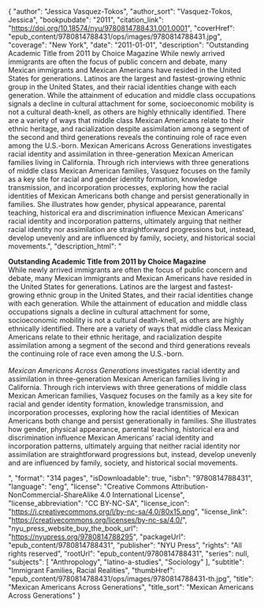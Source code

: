 {
  "author": "Jessica Vasquez-Tokos",
  "author_sort": "Vasquez-Tokos, Jessica",
  "bookpubdate": "2011",
  "citation_link": "https://doi.org/10.18574/nyu/9780814788431.001.0001",
  "coverHref": "epub_content/9780814788431/ops/images/9780814788431.jpg",
  "coverage": "New York",
  "date": "2011-01-01",
  "description": "Outstanding Academic Title from 2011 by Choice Magazine While newly arrived immigrants are often the focus of public concern and debate, many Mexican immigrants and Mexican Americans have resided in the United States for generations. Latinos are the largest and fastest-growing ethnic group in the United States, and their racial identities change with each generation. While the attainment of education and middle class occupations signals a decline in cultural attachment for some, socioeconomic mobility is not a cultural death-knell, as others are highly ethnically identified. There are a variety of ways that middle class Mexican Americans relate to their ethnic heritage, and racialization despite assimilation among a segment of the second and third generations reveals the continuing role of race even among the U.S.-born. Mexican Americans Across Generations investigates racial identity and assimilation in three-generation Mexican American families living in California. Through rich interviews with three generations of middle class Mexican American families, Vasquez focuses on the family as a key site for racial and gender identity formation, knowledge transmission, and incorporation processes, exploring how the racial identities of Mexican Americans both change and persist generationally in families. She illustrates how gender, physical appearance, parental teaching, historical era and discrimination influence Mexican Americans&#8217; racial identity and incorporation patterns, ultimately arguing that neither racial identity nor assimilation are straightforward progressions but, instead, develop unevenly and are influenced by family, society, and historical social movements.",
  "description_html": "<p><b>Outstanding Academic Title from 2011 by Choice Magazine</b> <br>While newly arrived immigrants are often the focus of public concern and debate, many Mexican immigrants and Mexican Americans have resided in the United States for generations. Latinos are the largest and fastest-growing ethnic group in the United States, and their racial identities change with each generation. While the attainment of education and middle class occupations signals a decline in cultural attachment for some, socioeconomic mobility is not a cultural death-knell, as others are highly ethnically identified. There are a variety of ways that middle class Mexican Americans relate to their ethnic heritage, and racialization despite assimilation among a segment of the second and third generations reveals the continuing role of race even among the U.S.-born. <br><br><i>Mexican Americans Across Generations</i> investigates racial identity and assimilation in three-generation Mexican American families living in California. Through rich interviews with three generations of middle class Mexican American families, Vasquez focuses on the family as a key site for racial and gender identity formation, knowledge transmission, and incorporation processes, exploring how the racial identities of Mexican Americans both change and persist generationally in families. She illustrates how gender, physical appearance, parental teaching, historical era and discrimination influence Mexican Americans&#8217; racial identity and incorporation patterns, ultimately arguing that neither racial identity nor assimilation are straightforward progressions but, instead, develop unevenly and are influenced by family, society, and historical social movements.</p>",
  "format": "314 pages",
  "isDownloadable": true,
  "isbn": "9780814788431",
  "language": "eng",
  "license": "Creative Commons Attribution-NonCommercial-ShareAlike 4.0 International License",
  "license_abbreviation": "CC BY-NC-SA",
  "license_icon": "https://i.creativecommons.org/l/by-nc-sa/4.0/80x15.png",
  "license_link": "https://creativecommons.org/licenses/by-nc-sa/4.0/",
  "nyu_press_website_buy_the_book_url": "https://nyupress.org/9780814788295",
  "packageUrl": "epub_content/9780814788431",
  "publisher": "NYU Press",
  "rights": "All rights reserved",
  "rootUrl": "epub_content/9780814788431",
  "series": null,
  "subjects": [
    "Anthropology",
    "latino-a-studies",
    "Sociology"
  ],
  "subtitle": "Immigrant Families, Racial Realities",
  "thumbHref": "epub_content/9780814788431/ops/images/9780814788431-th.jpg",
  "title": "Mexican Americans Across Generations",
  "title_sort": "Mexican Americans Across Generations"
}
